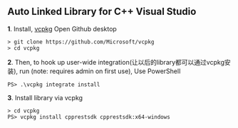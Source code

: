 
## Auto Linked Library for C++ Visual Studio



__1__. Install, [vcpkg](https://github.com/Microsoft/vcpkg) 
Open Github desktop

```PS
> git clone https://github.com/Microsoft/vcpkg
> cd vcpkg
``` 

__2__. Then, to hook up user-wide integration(让以后的library都可以通过vcpkg安装), run (note: requires admin on first use), Use PowerShell
```
PS> .\vcpkg integrate install

```

__3__. Install library via vcpkg

```
> cd vcpkg
PS> vcpkg install cpprestsdk cpprestsdk:x64-windows
```

